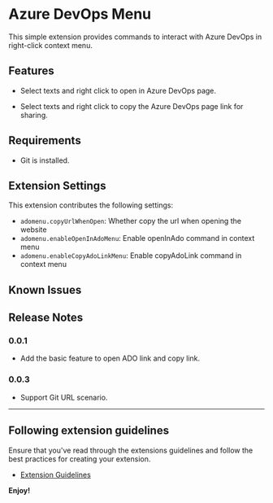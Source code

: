 # Azure DevOps Menu

This simple extension provides commands to interact with Azure DevOps in right-click context menu.

## Features

* Select texts and right click to open in Azure DevOps page.

* Select texts and right click to copy the Azure DevOps page link for sharing.

## Requirements

* Git is installed.

## Extension Settings

This extension contributes the following settings:

* `adomenu.copyUrlWhenOpen`: Whether copy the url when opening the website
* `adomenu.enableOpenInAdoMenu`: Enable openInAdo command in context menu
* `adomenu.enableCopyAdoLinkMenu`: Enable copyAdoLink command in context menu

## Known Issues

## Release Notes

### 0.0.1

* Add the basic feature to open ADO link and copy link.

### 0.0.3

* Support Git URL scenario.
-----------------------------------------------------------------------------------------------------------
## Following extension guidelines

Ensure that you've read through the extensions guidelines and follow the best practices for creating your extension.

* [Extension Guidelines](https://code.visualstudio.com/api/references/extension-guidelines)

**Enjoy!**
